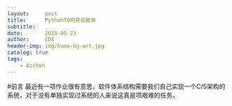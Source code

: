 ```yaml
---
layout:     post
title:      PythonTO网易云歌单
subtitle:   
date:       2018-05-23
author:     CDX
header-img: img/home-bg-art.jpg
catalog: true
tags:
    - Aichen
---
```

#前言
最近有一项作业很有意思，软件体系结构需要我们自己实现一个C/S架构的系统，对于没有单独实现过系统的人来说这真是项艰难的任务。